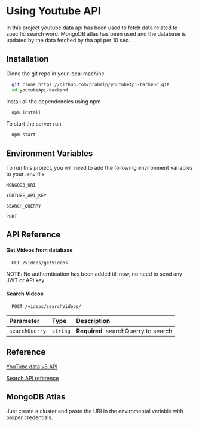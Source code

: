 
# Using Youtube API 

In this project youtube data api has been used to fetch data related to specific search word. MongoDB atlas has been used and the database is updated by the data fetched by tha api per 10 sec. 


## Installation

Clone the git repo in your local machine.

```bash
  git clone https://github.com/prabalp/youtubeApi-backend.git
  cd youtubeApi-backend
```
Install all the dependencies using npm

```bash
  npm install
```
To start the server run 
```bash
  npm start
```
## Environment Variables

To run this project, you will need to add the following environment variables to your .env file

`MONGODB_URI`

`YOUTUBE_API_KEY`

`SEARCH_QUERRY`

`PORT`


## API Reference

#### Get Videos from database

```http
  GET /videos/getVideos
```
NOTE: No autherntication has been added till now, no need to send any JWT or API key

#### Search Videos

```http
  POST /videos/searchVideos/
```

| Parameter | Type     | Description                       |
| :-------- | :------- | :-------------------------------- |
| `searchQuerry`      | `string` | **Required**.  searchQuerry to search |



## Reference

[YouTube data v3 API](https://developers.google.com/youtube/v3/getting-started)

[Search API reference](https://developers.google.com/youtube/v3/docs/search/list)



## MongoDB Atlas 

Just create a cluster and paste the URI in the enviromental variable with proper credentials.

